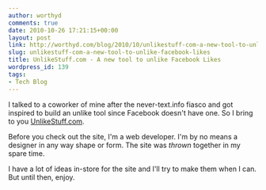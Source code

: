 ```yaml
---
author: worthyd
comments: true
date: 2010-10-26 17:21:15+00:00
layout: post
link: http://worthyd.com/blog/2010/10/unlikestuff-com-a-new-tool-to-unlike-facebook-likes/
slug: unlikestuff-com-a-new-tool-to-unlike-facebook-likes
title: UnlikeStuff.com - A new tool to unlike Facebook Likes
wordpress_id: 139
tags:
- Tech Blog
---
```


I talked to a coworker of mine after the never-text.info fiasco and got inspired to build an unlike tool since Facebook doesn't have one. So I bring to you [UnlikeStuff.com](http://unlikestuff.com/).  

Before you check out the site, I'm a web developer. I'm by no means a designer in any way shape or form.  The site was _thrown_ together in my spare time.

I have a lot of ideas in-store for the site and I'll try to make them when I can. But until then, enjoy.
